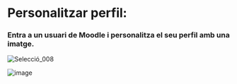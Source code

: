 # Personalitzar perfil:

### Entra a un usuari de Moodle i personalitza el seu perfil amb una imatge.

![Selecció_008](https://user-images.githubusercontent.com/114423315/214094657-69d0a603-9ce1-4ab0-8e96-ce2379b2ef0c.png)

![image](https://user-images.githubusercontent.com/114423315/214094724-fea81ae6-4f19-4c60-aab2-72fff4321150.png)
